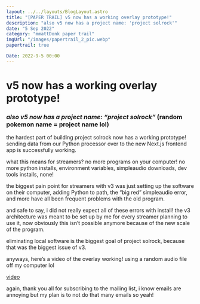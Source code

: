 ```yaml
---
layout: ../../layouts/BlogLayout.astro
title: "[PAPER TRAIL] v5 now has a working overlay prototype!"
description: "also v5 now has a project name: 'project solrock'"
date: "5 Sep 2022"
category: "mmattDonk paper trail"
imgUrl: "/images/papertrail_2_pic.webp"
papertrail: true

Date: 2022-9-5 00:00
---
```


# v5 now has a working overlay prototype!

### _also v5 now has a project name: “project solrock”_ (random pokemon name = project name lol)

the hardest part of building project solrock now has a working prototype! sending data from our Python processor over to the new Next.js frontend app is successfully working.

what this means for streamers? no more programs on your computer! no more python installs, environment variables, simpleaudio downloads, dev tools installs, none!

the biggest pain point for streamers with v3 was just setting up the software on their computer, adding Python to path, the “big red” simpleaudio error, and more have all been frequent problems with the old program.

and safe to say, i did not really expect all of these errors with install! the v3 architecture was meant to be set up by me for every streamer planning to use it, now obviously this isn’t possible anymore because of the new scale of the program.

eliminating local software is the biggest goal of project solrock, because that was the biggest issue of v3.

anyways, here’s a video of the overlay working! using a random audio file off my computer lol

[video](https://streamable.com/3h0v46)

again, thank you all for subscribing to the mailing list, i know emails are annoying but my plan is to not do that many emails so yeah!
